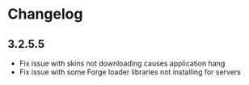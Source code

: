 # Changelog

## 3.2.5.5

-   Fix issue with skins not downloading causes application hang
-   Fix issue with some Forge loader libraries not installing for servers
